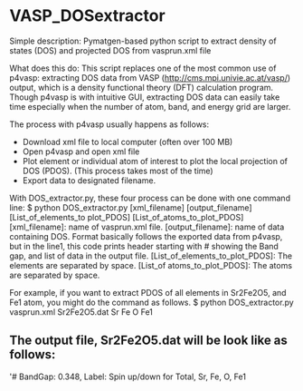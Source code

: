 # VASP_DOSextractor
Simple description:
Pymatgen-based python script to extract density of states (DOS) and projected DOS from vasprun.xml file
  
What does this do:
This script replaces one of the most common use of p4vasp: extracting DOS data from VASP (http://cms.mpi.univie.ac.at/vasp/) output, which is a density functional theory (DFT) calculation program. Though p4vasp is with intuitive GUI, extracting DOS data can easily take time especially when the number of atom, band, and energy grid are larger.
  
The process with p4vasp usually happens as follows:
  - Download xml file to local computer (often over 100 MB)
  - Open p4vasp and open xml file
  - Plot element or individual atom of interest to plot the local projection of DOS (PDOS). (This process takes most of the time)
  - Export data to designated filename. 

With DOS_extractor.py, these four process can be done with one command line:
  $ python DOS_extractor.py [xml_filename] [output_filename] [List_of_elements_to plot_PDOS] [List_of_atoms_to_plot_PDOS]
[xml_filename]: name of vasprun.xml file.
[output_filename]: name of data containing DOS. Format basically follows the exported data from p4vasp, but in the line1, this code prints header starting with # showing the Band gap, and list of data in the output file.
[List_of_elements_to_plot_PDOS]: The elements are separated by space.
[List_of atoms_to_plot_PDOS]: The atoms are separated by space.

For example, if you want to extract PDOS of all elements in Sr2Fe2O5, and Fe1 atom, you might do the command as follows.
  $ python DOS_extractor.py vasprun.xml Sr2Fe2O5.dat Sr Fe O Fe1
  
The output file, Sr2Fe2O5.dat will be look like as follows:
-------------------
'# BandGap: 0.348, Label: Spin up/down for Total, Sr, Fe, O, Fe1
